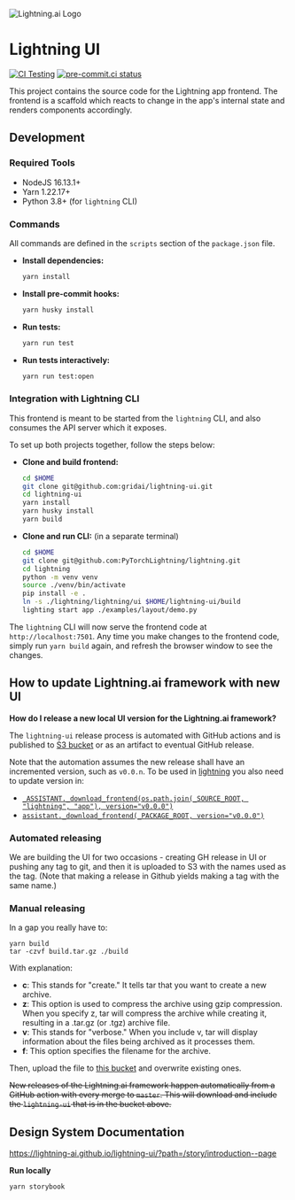 ![Lightning.ai Logo](https://github.com/gridai/lightning-ui/blob/master/src/resources/images/lightning-logo-with-text.svg "Lightning.ai")

# Lightning UI

[![CI Testing](https://github.com/gridai/lightning-ui/actions/workflows/ci-testing.yaml/badge.svg?branch=master)](https://github.com/gridai/lightning-ui/actions/workflows/ci-testing.yaml)
[![pre-commit.ci status](https://results.pre-commit.ci/badge/github/Lightning-AI/lightning-ui/master.svg)](https://results.pre-commit.ci/latest/github/Lightning-AI/lightning-ui/master)

This project contains the source code for the Lightning app frontend. The frontend is a scaffold which reacts to change
in the app's internal state and renders components accordingly.

## Development

### Required Tools

- NodeJS 16.13.1+
- Yarn 1.22.17+
- Python 3.8+ (for `lightning` CLI)

### Commands

All commands are defined in the `scripts` section of the `package.json` file.

- **Install dependencies:**
  ```bash
  yarn install
  ```
- **Install pre-commit hooks:**
  ```bash
  yarn husky install
  ```
- **Run tests:**
  ```bash
  yarn run test
  ```
- **Run tests interactively:**
  ```bash
  yarn run test:open
  ```

### Integration with Lightning CLI

This frontend is meant to be started from the `lightning` CLI, and also consumes the API server which it exposes.

To set up both projects together, follow the steps below:

- **Clone and build frontend:**
  ```bash
  cd $HOME
  git clone git@github.com:gridai/lightning-ui.git
  cd lightning-ui
  yarn install
  yarn husky install
  yarn build
  ```
- **Clone and run CLI:** (in a separate terminal)
  ```bash
  cd $HOME
  git clone git@github.com:PyTorchLightning/lightning.git
  cd lightning
  python -m venv venv
  source ./venv/bin/activate
  pip install -e .
  ln -s ./lightning/lightning/ui $HOME/lightning-ui/build
  lighting start app ./examples/layout/demo.py
  ```

The `lightning` CLI will now serve the frontend code at `http://localhost:7501`. Any time you make changes to the
frontend code, simply run `yarn build` again, and refresh the browser window to see the changes.

## How to update Lightning.ai framework with new UI

**How do I release a new local UI version for the Lightning.ai framework?**

The `lightning-ui` release process is automated with GitHub actions and is published to
[S3 bucket](s3:/lightning-packages/ui/) or as an artifact to eventual GitHub release.

Note that the automation assumes the new release shall have an incremented version, such as `v0.0.n`. To be used in
[lightning](https://github.com/Lightning-AI/lightning) you also need to update version in:

- [`_ASSISTANT._download_frontend(os.path.join(_SOURCE_ROOT, "lightning", "app"), version="v0.0.0")`](https://github.com/Lightning-AI/lightning/blob/master/src/lightning/__setup__.py#L82)
- [`assistant._download_frontend(_PACKAGE_ROOT, version="v0.0.0")`](https://github.com/Lightning-AI/lightning/blob/master/src/lightning_app/__setup__.py#L59)

### Automated releasing

We are building the UI for two occasions - creating GH release in UI or pushing any tag to git, and then it is uploaded
to S3 with the names used as the tag. (Note that making a release in Github yields making a tag with the same name.)

### Manual releasing

In a gap you really have to:

```shell
yarn build
tar -czvf build.tar.gz ./build
```

With explanation:

- **c**: This stands for "create." It tells tar that you want to create a new archive.
- **z**: This option is used to compress the archive using gzip compression. When you specify z, tar will compress the
  archive while creating it, resulting in a .tar.gz (or .tgz) archive file.
- **v**: This stands for "verbose." When you include v, tar will display information about the files being archived as
  it processes them.
- **f**: This option specifies the filename for the archive.

Then, upload the file to
[this bucket](https://console.cloud.google.com/storage/browser/grid-packages/lightning-ui/v0.0.0;tab=objects?pli=1&prefix=&forceOnObjectsSortingFiltering=false)
and overwrite existing ones.

~~New releases of the Lightning.ai framework happen automatically from a GitHub action with every merge to `master`.
This will download and include the `lightning-ui` that is in the bucket above.~~

## Design System Documentation

https://lightning-ai.github.io/lightning-ui/?path=/story/introduction--page

**Run locally**

```shell
yarn storybook
```
